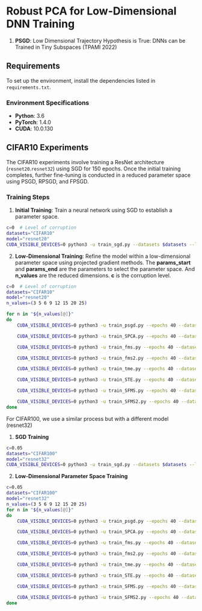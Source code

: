 # Robust PCA for Low-Dimensional DNN Training


1. **PSGD**: Low Dimensional Trajectory Hypothesis is True: DNNs can be Trained in Tiny Subspaces (TPAMI 2022)


## Requirements

To set up the environment, install the dependencies listed in `requirements.txt`.

### Environment Specifications

- **Python**: 3.6
- **PyTorch**: 1.4.0
- **CUDA**: 10.0.130

## CIFAR10 Experiments

The CIFAR10 experiments involve training a ResNet architecture (`resnet20`.`resnet32`) using SGD for 150 epochs. Once the initial training completes, further fine-tuning is conducted in a reduced parameter space using PSGD, RPSGD, and FPSGD.

### Training Steps

1. **Initial Training**: Train a neural network using SGD to establish a parameter space.


```bash
c=0  # Level of corruption
datasets="CIFAR10"
model="resnet20"
CUDA_VISIBLE_DEVICES=0 python3 -u train_sgd.py --datasets $datasets --lr 0.1 --corrupt $c --arch=$model --epochs=150 --save-dir=save_labelnoise${c}_${model} |& tee -a log_$model
```

2. **Low-Dimensional Training**: Refine the model within a low-dimensional parameter space using projected gradient methods. The **params_start** and **params_end** are the parameters to select the parameter space. And **n_values** are the reduced dimensions. **c** is the corruption level.

```bash
c=0  # Level of corruption
datasets="CIFAR10"
model="resnet20"
n_values=(3 5 6 9 12 15 20 25)

for n in "${n_values[@]}"
do
    CUDA_VISIBLE_DEVICES=0 python3 -u train_psgd.py --epochs 40 --datasets $datasets --lr 1 --corrupt $c --params_start 0 --params_end 81 --batch-size 128 --n_components $n --arch=$model --save-dir=save_labelnoise${c}_${model} |& tee -a log_${model}_n${n}

    CUDA_VISIBLE_DEVICES=0 python3 -u train_SPCA.py --epochs 40 --datasets $datasets --lr 1 --corrupt $c --params_start 0 --params_end 81 --batch-size 128 --n_components $n --arch=$model --save-dir=save_labelnoise${c}_${model} |& tee -a log_${model}_n${n}

    CUDA_VISIBLE_DEVICES=0 python3 -u train_fms.py --epochs 40 --datasets $datasets --lr 1 --corrupt $c --params_start 0 --params_end 81 --batch-size 128 --n_components $n --arch=$model --save-dir=save_labelnoise${c}_${model} |& tee -a log_${model}_n${n}

    CUDA_VISIBLE_DEVICES=0 python3 -u train_fms2.py --epochs 40 --datasets $datasets --lr 1 --corrupt $c --params_start 0 --params_end 81 --batch-size 128 --n_components $n --arch=$model --save-dir=save_labelnoise${c}_${model} |& tee -a log_${model}_n${n}

    CUDA_VISIBLE_DEVICES=0 python3 -u train_tme.py --epochs 40 --datasets $datasets --lr 1 --corrupt $c --params_start 0 --params_end 81 --batch-size 128 --n_components $n --arch=$model --save-dir=save_labelnoise${c}_${model} |& tee -a log_${model}_n${n}

    CUDA_VISIBLE_DEVICES=0 python3 -u train_STE.py --epochs 40 --datasets $datasets --lr 1 --corrupt $c --params_start 0 --params_end 81 --batch-size 128 --n_components $n --arch=$model --save-dir=save_labelnoise${c}_${model} |& tee -a log_${model}_n${n}

    CUDA_VISIBLE_DEVICES=0 python3 -u train_SFMS.py --epochs 40 --datasets $datasets --lr 1 --corrupt $c --params_start 0 --params_end 81 --batch-size 128 --n_components $n --arch=$model --save-dir=save_labelnoise${c}_${model} |& tee -a log_${model}_n${n}

    CUDA_VISIBLE_DEVICES=0 python3 -u train_SFMS2.py --epochs 40 --datasets $datasets --lr 1 --corrupt $c --params_start 0 --params_end 81 --batch-size 128 --n_components $n --arch=$model --save-dir=save_labelnoise${c}_${model} |& tee -a log_${model}_n${n}
done
```

For CIFAR100, we use a similar process but with a different model (resnet32)
1. **SGD Training**
```bash
c=0.05
datasets="CIFAR100"
model="resnet32"
CUDA_VISIBLE_DEVICES=0 python3 -u train_sgd.py --datasets $datasets --lr 0.1 --corrupt $c --arch=$model --epochs=150  --save-dir=save_labelnoise$c\_$model |& tee -a log_$model
```
2. **Low-Dimensional Parameter Space Training**
```bash
c=0.05
datasets="CIFAR100"
model="resnet32"
n_values=(3 5 6 9 12 15 20 25)
for n in "${n_values[@]}"
do
    CUDA_VISIBLE_DEVICES=0 python3 -u train_psgd.py --epochs 40 --datasets $datasets --lr 1 --corrupt $c --params_start 0 --params_end 81 --batch-size 128 --n_components $n --arch=$model --save-dir=save_labelnoise${c}_${model} |& tee -a log_${model}_n${n}

    CUDA_VISIBLE_DEVICES=0 python3 -u train_SPCA.py --epochs 40 --datasets $datasets --lr 1 --corrupt $c --params_start 0 --params_end 81 --batch-size 128 --n_components $n --arch=$model --save-dir=save_labelnoise${c}_${model} |& tee -a log_${model}_n${n}

    CUDA_VISIBLE_DEVICES=0 python3 -u train_fms.py --epochs 40 --datasets $datasets --lr 1 --corrupt $c --params_start 0 --params_end 81 --batch-size 128 --n_components $n --arch=$model --save-dir=save_labelnoise${c}_${model} |& tee -a log_${model}_n${n}

    CUDA_VISIBLE_DEVICES=0 python3 -u train_fms2.py --epochs 40 --datasets $datasets --lr 1 --corrupt $c --params_start 0 --params_end 81 --batch-size 128 --n_components $n --arch=$model --save-dir=save_labelnoise${c}_${model} |& tee -a log_${model}_n${n}

    CUDA_VISIBLE_DEVICES=0 python3 -u train_tme.py --epochs 40 --datasets $datasets --lr 1 --corrupt $c --params_start 0 --params_end 81 --batch-size 128 --n_components $n --arch=$model --save-dir=save_labelnoise${c}_${model} |& tee -a log_${model}_n${n}

    CUDA_VISIBLE_DEVICES=0 python3 -u train_STE.py --epochs 40 --datasets $datasets --lr 1 --corrupt $c --params_start 0 --params_end 81 --batch-size 128 --n_components $n --arch=$model --save-dir=save_labelnoise${c}_${model} |& tee -a log_${model}_n${n}

    CUDA_VISIBLE_DEVICES=0 python3 -u train_SFMS.py --epochs 40 --datasets $datasets --lr 1 --corrupt $c --params_start 0 --params_end 81 --batch-size 128 --n_components $n --arch=$model --save-dir=save_labelnoise${c}_${model} |& tee -a log_${model}_n${n}

    CUDA_VISIBLE_DEVICES=0 python3 -u train_SFMS2.py --epochs 40 --datasets $datasets --lr 1 --corrupt $c --params_start 0 --params_end 81 --batch-size 128 --n_components $n --arch=$model --save-dir=save_labelnoise${c}_${model} |& tee -a log_${model}_n${n}
done
```

